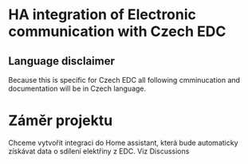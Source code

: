 # HA integration of Electronic communication with Czech EDC
## Language disclaimer
Because this is specific for Czech EDC all following cmminucation and documentation will be in Czech language.

# Záměr projektu
Chceme vytvořit integraci do Home assistant, která bude automaticky získávat data o sdílení elektřiny z EDC.
Viz Discussions

